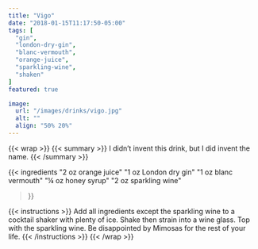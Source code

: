 ```yaml
---
title: "Vigo"
date: "2018-01-15T11:17:50-05:00"
tags: [
  "gin",
  "london-dry-gin",
  "blanc-vermouth",
  "orange-juice",
  "sparkling-wine",
  "shaken"
]
featured: true

image:
  url: "/images/drinks/vigo.jpg"
  alt: ""
  align: "50% 20%"
---
```

{{< wrap >}}
{{< summary >}}
I didn’t invent this drink, but I did invent the name.
{{< /summary >}}

{{< ingredients
  "2 oz orange juice"
  "1 oz London dry gin"
  "1 oz blanc vermouth"
  "¼ oz honey syrup"
  "2 oz sparkling wine"
>}}

{{< instructions >}}
Add all ingredients except the sparkling wine to a cocktail shaker with plenty of ice. Shake then strain into a wine glass. Top with the sparkling wine. Be disappointed by Mimosas for the rest of your life.
{{< /instructions >}}
{{< /wrap >}}
